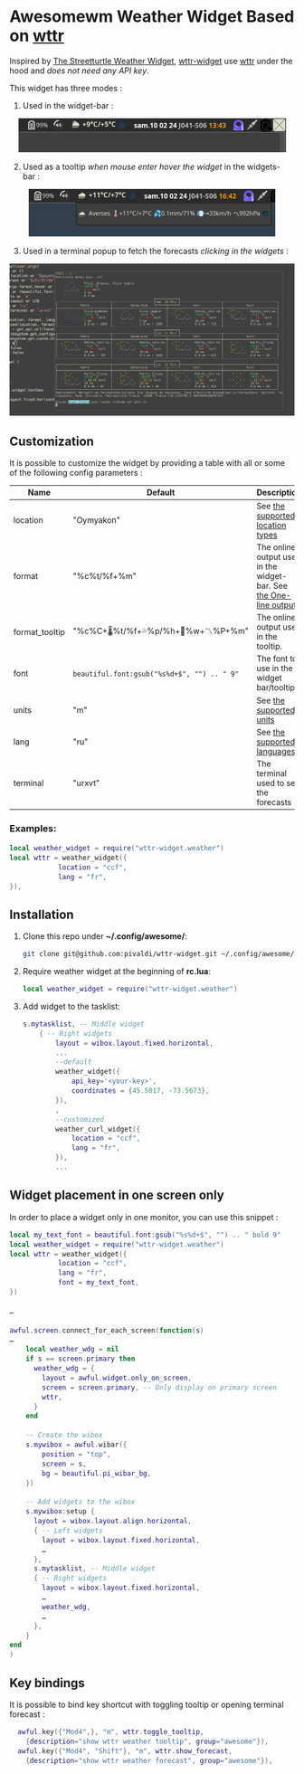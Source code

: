 # Awesomewm Weather Widget Based on [wttr](https://github.com/chubin/wttr.in)

Inspired by [The Streetturtle Weather Widget](https://github.com/streetturtle/awesome-wm-widgets/tree/master/weather-widget), [wttr-widget](https://github.com/pivaldi/wttr-widget) use [wttr](https://github.com/chubin/wttr.in) under the hood and *does not need any API key*.  

This widget has three modes :

1. Used in the widget-bar :

<p align="center">
 <img src="./screenshots/bar.png" alt="screenshot widget in the widget-bar" style="max-width:100%;">
</p>

2. Used as a tooltip *when mouse enter hover the widget* in the widgets-bar :

<p align="center">
 <img src="./screenshots/tooltip.png" alt="screenshot widget in a tooltip" style="max-width:100%;">
</p>

3. Used in a terminal popup to fetch the forecasts *clicking in the widgets* :

<p align="center">
 <img src="./screenshots/forecast.png" alt="screenshot of popup forecasts" style="max-width:100%;">
</p>


## Customization

It is possible to customize the widget by providing a table with all or
some of the following config parameters :

| Name | Default | Description |
|------|---------|-------------|
| location | "Oymyakon" | See [the supported location types](https://wttr.in/:help) |
| format | "%c%t/%f+%m" | The online output used in the widget-bar. See [the One-line output](https://github.com/chubin/wttr.in?tab=readme-ov-file#one-line-output) |
| format_tooltip | "%c%C+🌡️%t/%f+💦%p/%h+💨%w+〽%P+%m" | The online output used in the tooltip. |
| font | `beautiful.font:gsub("%s%d+$", "") .. " 9"` | The font to use in the widget bar/tooltip |
| units | "m" | See [the supported units](https://wttr.in/:help) |
| lang | "ru" | See [the supported languages](https://wttr.in/:help) |
| terminal | "urxvt" | The terminal used to see the forecasts |

### Examples:

```lua
local weather_widget = require("wttr-widget.weather")
local wttr = weather_widget({
            location = "ccf",
            lang = "fr",
}),
```

## Installation

1. Clone this repo under **~/.config/awesome/**:

    ```bash
    git clone git@github.com:pivaldi/wttr-widget.git ~/.config/awesome/wttr-widget
    ```

1. Require weather widget at the beginning of **rc.lua**:

    ```lua
    local weather_widget = require("wttr-widget.weather")
    ```

1. Add widget to the tasklist:

    ```lua
    s.mytasklist, -- Middle widget
        { -- Right widgets
            layout = wibox.layout.fixed.horizontal,
            ...
            --default
            weather_widget({
                api_key='<your-key>',
                coordinates = {45.5017, -73.5673},
            }),
            ,
            --customized
            weather_curl_widget({
                location = "ccf",
                lang = "fr",
            }),
            ...
    ```

## Widget placement in one screen only

In order to place a widget only in one monitor, you can use this snippet :

```lua
local my_text_font = beautiful.font:gsub("%s%d+$", "") .. " bold 9"
local weather_widget = require("wttr-widget.weather")
local wttr = weather_widget({
            location = "ccf",
            lang = "fr",
            font = my_text_font,
})

…

awful.screen.connect_for_each_screen(function(s)
…
    local weather_wdg = nil
    if s == screen.primary then
      weather_wdg = {
        layout = awful.widget.only_on_screen,
        screen = screen.primary, -- Only display on primary screen
        wttr,
      }
    end

    -- Create the wibox
    s.mywibox = awful.wibar({
        position = "top",
        screen = s,
        bg = beautiful.pi_wibar_bg,
    })

    -- Add widgets to the wibox
    s.mywibox:setup {
      layout = wibox.layout.align.horizontal,
      { -- Left widgets
        layout = wibox.layout.fixed.horizontal,
        …
      },
      s.mytasklist, -- Middle widget
      { -- Right widgets
        layout = wibox.layout.fixed.horizontal,
        …
        weather_wdg,
        …
      },
    }
end
)
```

## Key bindings

It is possible to bind key shortcut with toggling tooltip or opening terminal forecast :

```lua
  awful.key({"Mod4",}, "m", wttr.toggle_tooltip,
    {description="show wttr weather tooltip", group="awesome"}),
  awful.key({"Mod4", "Shift"}, "m", wttr.show_forecast,
    {description="show wttr weather forecast", group="awesome"}),
```
